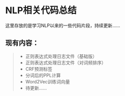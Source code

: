 ﻿NLP相关代码总结
=========

这里存放的是学习NLP以来的一些代码片段，持续更新……

现有内容：
-----



>  - 正则表达式处理日志文件（基础版）
>  - 正则表达式处理日志文件（对词频排序）
>  - CRF预测标签
>  - 分词后的PPL计算
>  - Word2Vec训练词向量
>  - 待更新……
